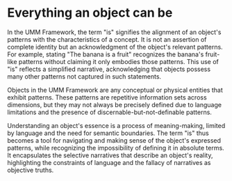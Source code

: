 # Everything an object can be

In the UMM Framework, the term "is" signifies the alignment of an object's patterns with the characteristics of a concept. It is not an assertion of complete identity but an acknowledgment of the object's relevant patterns. For example, stating "The banana is a fruit" recognizes the banana's fruit-like patterns without claiming it only embodies those patterns. This use of "is" reflects a simplified narrative, acknowledging that objects possess many other patterns not captured in such statements.

Objects in the UMM Framework are any conceptual or physical entities that exhibit patterns. These patterns are repetitive information sets across dimensions, but they may not always be precisely defined due to language limitations and the presence of discernable-but-not-definable patterns.

Understanding an object's essence is a process of meaning-making, limited by language and the need for semantic boundaries. The term "is" thus becomes a tool for navigating and making sense of the object's expressed patterns, while recognizing the impossibility of defining it in absolute terms. It encapsulates the selective narratives that describe an object's reality, highlighting the constraints of language and the fallacy of narratives as objective truths.